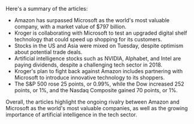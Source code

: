 Here's a summary of the articles:

* Amazon has surpassed Microsoft as the world's most valuable company, with a market value of $797 billion.
* Kroger is collaborating with Microsoft to test an upgraded digital shelf technology that could speed up shopping for its customers.
* Stocks in the US and Asia were mixed on Tuesday, despite optimism about potential trade deals.
* Artificial intelligence stocks such as NVIDIA, Alphabet, and Intel are paying dividends, despite a challenging tech sector in 2018.
* Kroger's plan to fight back against Amazon includes partnering with Microsoft to introduce innovative technology to its shoppers.
* The S&P 500 rose 25 points, or 0.99%, while the Dow increased 252 points, or 1%, and the Nasdaq Composite gained 70 points, or 1%.

Overall, the articles highlight the ongoing rivalry between Amazon and Microsoft as the world's most valuable companies, as well as the growing importance of artificial intelligence in the tech sector.